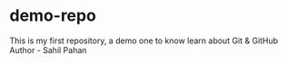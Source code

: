 # demo-repo
This is my first repository, a demo one to know learn about Git & GitHub
<br>
Author - Sahil Pahan
